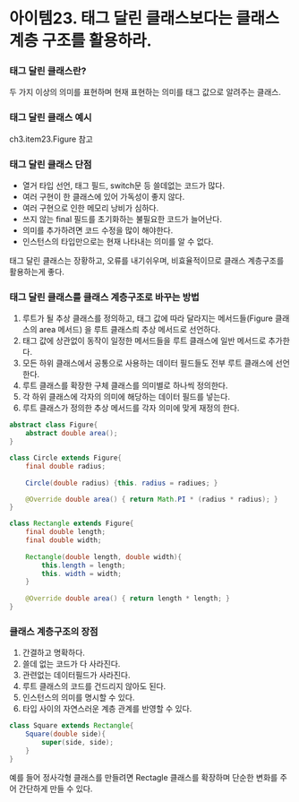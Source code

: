 # 아이템23. 태그 달린 클래스보다는 클래스 계층 구조를 활용하라.
### 태그 달린 클래스란?
두 가지 이상의 의미를 표현하며 현재 표현하는 의미를 태그 값으로 알려주는 클래스.

### 태그 달린 클래스 예시
ch3.item23.Figure 참고

### 태그 달린 클래스 단점
- 열거 타입 선언, 태그 필드, switch문 등 쓸데없는 코드가 많다.
- 여러 구현이 한 클래스에 있어 가독성이 좋지 않다.
- 여러 구현으로 인한 메모리 낭비가 심하다.
- 쓰지 않는 final 필드를 초기화하는 불필요한 코드가 늘어난다.
- 의미를 추가하려면 코드 수정을 많이 해야한다.
- 인스턴스의 타입만으로는 현재 나타내는 의미를 알 수 없다.

태그 달린 클래스는 장황하고, 오류를 내기쉬우며, 비효율적이므로 클래스 계층구조를 활용하는게 좋다.

### 태그 달린 클래스를 클래스 계층구조로 바꾸는 방법
1. 루트가 될 추상 클래스를 정의하고, 태그 값에 따라 달라지는 메서드들(Figure 클래스의 area 메서드) 을 루트 클래스릐 추상 메서드로 선언하다.
2. 태그 값에 상관없이 동작이 일정한 메서드들을 루트 클래스에 일반 메서드로 추가한다.
3. 모든 하위 클래스에서 공통으로 사용하는 데이터 필드들도 전부 루트 클래스에 선언한다.
4. 루트 클래스를 확장한 구체 클래스를 의미별로 하나씩 정의한다.
5. 각 하위 클래스에 각자의 의미에 해당하는 데이터 필드를 넣는다.
6. 루트 클래스가 정의한 추상 메서드를 각자 의미에 맞게 재정의 한다.

````java
abstract class Figure{
    abstract double area();
}

class Circle extends Figure{
    final double radius;
    
    Circle(double radius) {this. radius = radiues; }

    @Override double area() { return Math.PI * (radius * radius); }
}

class Rectangle extends Figure{
    final double length;
    final double width;
    
    Rectangle(double length, double width){
        this.length = length;
        this. width = width;
    }
    
    @Override double area() { return length * length; }
}
```` 
### 클래스 계층구조의 장점
1. 간결하고 명확하다.
2. 쓸데 없는 코드가 다 사라진다.
3. 관련없는 데이터필드가 사라진다.
4. 루트 클래스의 코드를 건드리지 않아도 된다.
5. 인스턴스의 의미를 명시할 수 있다.
6. 타입 사이의 자연스러운 계층 관계를 반영할 수 있다.
````java
class Square extends Rectangle{
    Square(double side){
        super(side, side);
    }
}
````
예를 들어 정사각형 클래스를 만들려면 Rectagle 클래스를 확장하며 단순한 변화를 주어 간단하게 만들 수 있다.